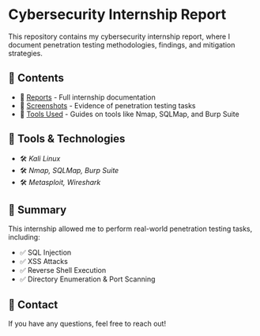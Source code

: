 # Cybersecurity Internship Report  
This repository contains my cybersecurity internship report, where I document penetration testing methodologies, findings, and mitigation strategies.  

## 📌 Contents  
- 📂 [Reports](./Reports) - Full internship documentation  
- 📂 [Screenshots](./Screenshots) - Evidence of penetration testing tasks  
- 📂 [Tools Used](./Tools-Used) - Guides on tools like Nmap, SQLMap, and Burp Suite  

## 🔧 Tools & Technologies  
- 🛠 *Kali Linux*  
- 🛠 *Nmap, SQLMap, Burp Suite*  
- 🛠 *Metasploit, Wireshark*  

## 📄 Summary  
This internship allowed me to perform real-world penetration testing tasks, including:  
- ✅ SQL Injection  
- ✅ XSS Attacks  
- ✅ Reverse Shell Execution  
- ✅ Directory Enumeration & Port Scanning  

## 📢 Contact  
If you have any questions, feel free to reach out!
